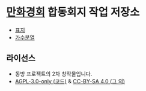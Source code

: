 # [만화경회](https://x.com/ato_gensou) 합동회지 작업 저장소

- [표지](./표지)
- [가수분열](./src/가수분열.md)

## 라이선스

- 동방 프로젝트의 2차 창작물입니다.
- [AGPL-3.0-only (코드)](./LICENSE) & [CC-BY-SA 4.0 (그 외)](https://creativecommons.org/licenses/by-sa/4.0/deed.en)
